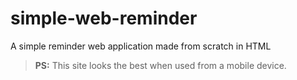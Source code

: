 # simple-web-reminder
A simple reminder web application made from scratch in HTML

> **PS:** This site looks the best when used from a mobile device.
